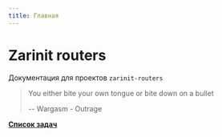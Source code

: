 ```yaml
---
title: Главная
---
```

# Zarinit routers

Документация для проектов `zarinit-routers`

> You either bite your own tongue or bite down on a bullet
>
> -- Wargasm - Outrage
>

**[Список задач](./todo.md)**

